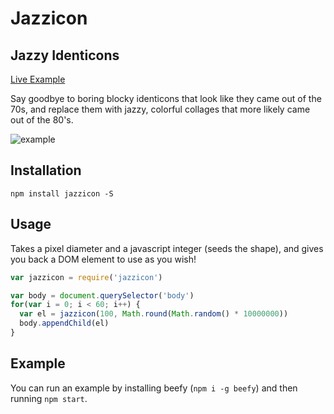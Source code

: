 # Jazzicon
## Jazzy Identicons

[Live Example](http://requirebin.com/?gist=64341df46d79cc72567417c022e9d0ee)

Say goodbye to boring blocky identicons that look like they came out of the 70s, and replace them with jazzy, colorful collages that more likely came out of the 80's.

![example](./example.png)

## Installation

```
npm install jazzicon -S
```

## Usage

Takes a pixel diameter and a javascript integer (seeds the shape), and gives you back a DOM element to use as you wish!

```javascript
var jazzicon = require('jazzicon')

var body = document.querySelector('body')
for(var i = 0; i < 60; i++) {
  var el = jazzicon(100, Math.round(Math.random() * 10000000))
  body.appendChild(el)
}
```

## Example

You can run an example by installing beefy (`npm i -g beefy`) and then running `npm start`.
